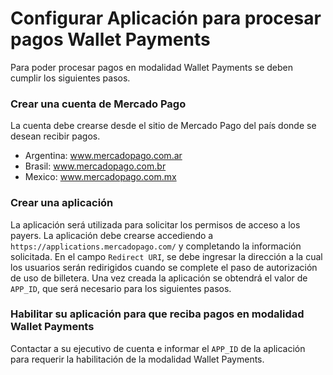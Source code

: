 # Configurar Aplicación para procesar pagos Wallet Payments

Para poder procesar pagos en modalidad Wallet Payments se deben cumplir los siguientes pasos.

### Crear una cuenta de Mercado Pago

La cuenta debe crearse desde el sitio de Mercado Pago del país donde se desean recibir pagos.

* Argentina: www.mercadopago.com.ar
* Brasil: www.mercadopago.com.br
* Mexico: www.mercadopago.com.mx

### Crear una aplicación

La aplicación será utilizada para solicitar los permisos de acceso a los payers. La aplicación debe crearse accediendo a `https://applications.mercadopago.com/` y completando la información solicitada. En el campo `Redirect URI`, se debe ingresar la dirección a la cual los usuarios serán redirigidos cuando se complete el paso de autorización de uso de billetera. Una vez creada la aplicación se obtendrá el valor de `APP_ID`, que será necesario para los siguientes pasos.

### Habilitar su aplicación para que reciba pagos en modalidad Wallet Payments 

Contactar a su ejecutivo de cuenta e informar el `APP_ID` de la aplicación para requerir la habilitación de la modalidad Wallet Payments.